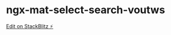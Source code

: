 # ngx-mat-select-search-voutws

[Edit on StackBlitz ⚡️](https://stackblitz.com/edit/ngx-mat-select-search-voutws)